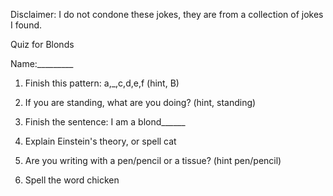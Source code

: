 Disclaimer: I do not condone these jokes, they are from a collection of jokes I found.

Quiz for Blonds

Name:_________

1. Finish this pattern: a,_,c,d,e,f (hint, B)

2. If you are standing, what are you doing? (hint, standing)

3. Finish the sentence: I am a blond______

4. Explain Einstein's theory, or spell cat

5. Are you writing with a pen/pencil or a tissue? (hint pen/pencil)

6. Spell the word chicken


